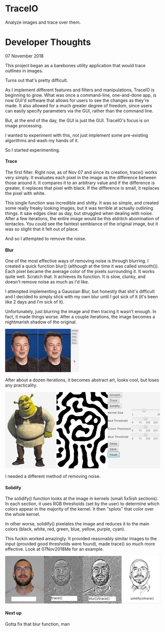 # TraceIO
Analyze images and trace over them.

# Developer Thoughts

07 November 2018

This project began as a barebones utility application that would trace outlines in images.

Turns out that's pretty difficult.

As I implement different features and filters and manipulations, TraceIO is beginning to grow. What was once a
command-line, one-and-done app, is now GUI'd software that allows for users to
see the changes as they're made. It also allowed for a much greater degree
of freedom, since users can easily specify parameters via the GUI, rather
than the command line.

But, at the end of the day, the GUI is just the GUI. TraceIO's focus is
on image processing.

I wanted to experiment with this, not just implement some pre-existing
algorithms and wash my hands of it.

So I started experimenting.

#### Trace

The first filter. Right now, as of Nov 07 and since its creation,
trace() works very simply. It evaluates each pixel in the image as 
the difference between those around it. It compares it to an arbitrary
value and if the difference is greater, it replaces that pixel with black.
If the difference is small, it replaces the pixel with white.

This single function was incredible and shitty. It was so simple,
and created some really freaky looking images, but it was terrible at
actually outlining things. It saw edges clear as day, but struggled
when dealing with noise. After a few iterations, the entire image would
be this eldritch abomination of tentacles. You could see the
faintest semblance of the original image, but it was so slight
that it felt out of place.

And so I attempted to remove the noise.

#### Blur

One of the most effective ways of removing noise is through blurring.
I created a quick function blur() (although at the time it was called
smooth()). Each pixel became the average color of the pixels surrounding it.
It works quite well. Scratch that. It achieves its function. It is slow,
clunky, and doesn't remove noise as much as I'd like.

I attempted implementing a Gaussian Blur, but honestly that shit's
difficult and I decided to simply stick with my own blur until I got
sick of it (it's been like 2 days and I'm sick of it).

Unfortunately, just blurring the image and then tracing it wasn't enough.
In fact, it made things worse. After a couple iterations, the image becomes a nightmarish
shadow of the original.

![Here's an example](demo/07Nov2018ElonBlurTrace)

After about a dozen iterations, it becomes abstract art, looks cool,
but loses any practicality.

![Here's an example](demo/07Nov2018Shrek.png)

I needed a different method of removing noise.

#### Solidify

The solidify() function looks at the image in kernels (small 5x5ish sections).
In each section, it uses RGB thresholds (set by the user) to
determine which colors appear in the majority of the kernel. It then "splots"
that color over the whole kernel.

In other worse, solidify() pixelates the image and reduces it to the
main colors (black, white, red, green, blue, yellow, purple, cyan).

This fuckin worked amazingly. It provided reasonably similar images to the
input (provided good thresholds were found), made trace() so much more
effective. Look at 07Nov2018Me for an example.

![Here's how the different filters complemented each other](demo/07Nov2018MeComparison.png)

#### Next up

Gotta fix that blur function, man
